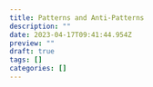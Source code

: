 ```yaml
---
title: Patterns and Anti-Patterns
description: ""
date: 2023-04-17T09:41:44.954Z
preview: ""
draft: true
tags: []
categories: []
---
```

